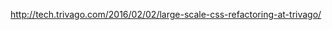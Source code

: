 <a href="http://tech.trivago.com/2016/02/02/large-scale-css-refactoring-at-trivago/">http://tech.trivago.com/2016/02/02/large-scale-css-refactoring-at-trivago/</a>&nbsp;
